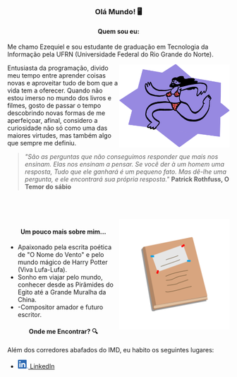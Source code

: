   <h3 align="center">Olá Mundo! 🖥</h3> 

  <h4 align="center"> Quem sou eu: </h4>

  Me chamo Ezequiel e sou estudante de graduação em Tecnologia da Informação pela UFRN (Universidade Federal do Rio Grande do Norte).

  <img align="right" alt="Ilustração de um doodle usando biquíni" src="./images/doodle.png" width="250">

  Entusiasta da programação, divido meu tempo entre aprender coisas novas e aproveitar tudo de bom que a vida tem a oferecer. Quando não estou imerso no mundo dos livros e filmes, gosto de passar o tempo descobrindo novas formas de me aperfeiçoar, afinal, considero a curiosidade não só como uma das maiores virtudes, mas também algo que sempre me definiu.
  
  >*"São as perguntas que não conseguimos responder que mais nos ensinam. Elas nos ensinam a pensar. Se você der à um homem uma resposta, Tudo que ele ganhará é um pequeno fato. Mas dê-lhe uma pergunta, e ele encontrará sua própria resposta."* **Patrick Rothfuss, O Temor do sábio**
  
  <br/><br/><br/>
  <img align="right" alt="Ilustração de um diário" src="./images/Diary.png" width="250">
  <h4 align="center">Um pouco mais sobre mim... </h4>
  
  <ul>
    <li>
      Apaixonado pela escrita poética de "O Nome do Vento" e pelo mundo mágico de Harry Potter (Viva Lufa-Lufa).
    </li>
    <li>
      Sonho em viajar pelo mundo, conhecer desde as Pirâmides do Egito até a Grande Muralha da China. 
    </li>
    <li>
         -Compositor amador e futuro escritor.
    </li>
  </ul>
  <h4 align="center">Onde me Encontrar? 🔍</h4>

  Além dos corredores abafados do IMD, eu habito os seguintes lugares:

  - <a href="www.linkedin.com/in/ezequielmorais" title="Meu perfil no LinkedIn"><img alt="Logotipo do LinkedIn" height="20" src="./images/linkedin-logo.png"> LinkedIn</a>


